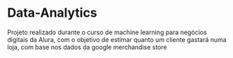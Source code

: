 # Data-Analytics

Projeto realizado durante o curso de machine learning para negócios digitais da Alura, com o objetivo de estimar quanto um cliente gastará numa loja, com base nos dados da google merchandise store 

